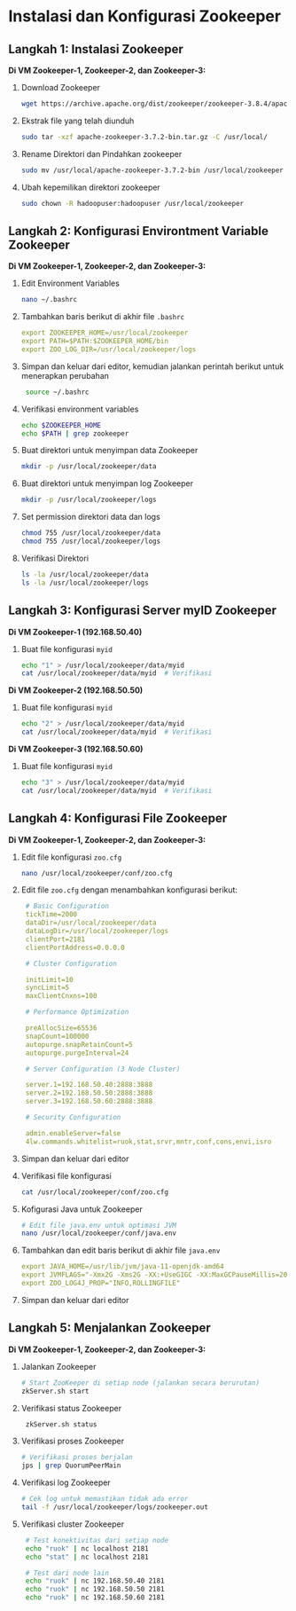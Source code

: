# **Instalasi dan Konfigurasi Zookeeper**

## **Langkah 1: Instalasi Zookeeper**

**Di VM Zookeeper-1, Zookeeper-2, dan Zookeeper-3:**

1. Download Zookeeper

   ```bash
   wget https://archive.apache.org/dist/zookeeper/zookeeper-3.8.4/apache-zookeeper-3.8.4-bin.tar.gz
   ```

2. Ekstrak file yang telah diunduh

   ```bash
   sudo tar -xzf apache-zookeeper-3.7.2-bin.tar.gz -C /usr/local/
   ```

3. Rename Direktori dan Pindahkan zookeeper

   ```bash
   sudo mv /usr/local/apache-zookeeper-3.7.2-bin /usr/local/zookeeper
   ```

4. Ubah kepemilikan direktori zookeeper

   ```bash
   sudo chown -R hadoopuser:hadoopuser /usr/local/zookeeper
   ```

## **Langkah 2: Konfigurasi Environtment Variable Zookeeper**

**Di VM Zookeeper-1, Zookeeper-2, dan Zookeeper-3:**

1. Edit Environment Variables

   ```bash
   nano ~/.bashrc
   ```

2. Tambahkan baris berikut di akhir file `.bashrc`

   ```yaml
   export ZOOKEEPER_HOME=/usr/local/zookeeper
   export PATH=$PATH:$ZOOKEEPER_HOME/bin
   export ZOO_LOG_DIR=/usr/local/zookeeper/logs
   ```

3. Simpan dan keluar dari editor, kemudian jalankan perintah berikut untuk menerapkan perubahan

   ```bash
    source ~/.bashrc
   ```

4. Verifikasi environment variables

   ```bash
   echo $ZOOKEEPER_HOME
   echo $PATH | grep zookeeper
   ```

5. Buat direktori untuk menyimpan data Zookeeper

   ```bash
   mkdir -p /usr/local/zookeeper/data
   ```

6. Buat direktori untuk menyimpan log Zookeeper

   ```bash
   mkdir -p /usr/local/zookeeper/logs
   ```

7. Set permission direktori data dan logs

   ```bash
   chmod 755 /usr/local/zookeeper/data
   chmod 755 /usr/local/zookeeper/logs
   ```

8. Verifikasi Direktori

   ```bash
   ls -la /usr/local/zookeeper/data
   ls -la /usr/local/zookeeper/logs
   ```

## **Langkah 3: Konfigurasi Server myID Zookeeper**

**Di VM Zookeeper-1 (192.168.50.40)**

1. Buat file konfigurasi `myid`

   ```bash
   echo "1" > /usr/local/zookeeper/data/myid
   cat /usr/local/zookeeper/data/myid  # Verifikasi
   ```

**Di VM Zookeeper-2 (192.168.50.50)**

1. Buat file konfigurasi `myid`

   ```bash
   echo "2" > /usr/local/zookeeper/data/myid
   cat /usr/local/zookeeper/data/myid  # Verifikasi
   ```

**Di VM Zookeeper-3 (192.168.50.60)**

1. Buat file konfigurasi `myid`

   ```bash
   echo "3" > /usr/local/zookeeper/data/myid
   cat /usr/local/zookeeper/data/myid  # Verifikasi
   ```

## **Langkah 4: Konfigurasi File Zookeeper**

**Di VM Zookeeper-1, Zookeeper-2, dan Zookeeper-3:**

1. Edit file konfigurasi `zoo.cfg`

   ```bash
   nano /usr/local/zookeeper/conf/zoo.cfg
   ```

2. Edit file `zoo.cfg` dengan menambahkan konfigurasi berikut:

   ```yaml
    # Basic Configuration
    tickTime=2000
    dataDir=/usr/local/zookeeper/data
    dataLogDir=/usr/local/zookeeper/logs
    clientPort=2181
    clientPortAddress=0.0.0.0

    # Cluster Configuration

    initLimit=10
    syncLimit=5
    maxClientCnxns=100

    # Performance Optimization

    preAllocSize=65536
    snapCount=100000
    autopurge.snapRetainCount=5
    autopurge.purgeInterval=24

    # Server Configuration (3 Node Cluster)

    server.1=192.168.50.40:2888:3888
    server.2=192.168.50.50:2888:3888
    server.3=192.168.50.60:2888:3888

    # Security Configuration

    admin.enableServer=false
    4lw.commands.whitelist=ruok,stat,srvr,mntr,conf,cons,envi,isro

   ```

3. Simpan dan keluar dari editor
4. Verifikasi file konfigurasi

   ```bash
   cat /usr/local/zookeeper/conf/zoo.cfg
   ```

5. Kofigurasi Java untuk Zookeeper

   ```bash
   # Edit file java.env untuk optimasi JVM
   nano /usr/local/zookeeper/conf/java.env
   ```

6. Tambahkan dan edit baris berikut di akhir file `java.env`

   ```yaml
   export JAVA_HOME=/usr/lib/jvm/java-11-openjdk-amd64
   export JVMFLAGS="-Xmx2G -Xms2G -XX:+UseG1GC -XX:MaxGCPauseMillis=200"
   export ZOO_LOG4J_PROP="INFO,ROLLINGFILE"
   ```

7. Simpan dan keluar dari editor

## **Langkah 5: Menjalankan Zookeeper**

**Di VM Zookeeper-1, Zookeeper-2, dan Zookeeper-3:**

1. Jalankan Zookeeper

   ```bash
   # Start ZooKeeper di setiap node (jalankan secara berurutan)
   zkServer.sh start
   ```

2. Verifikasi status Zookeeper

   ```bash
    zkServer.sh status
   ```

3. Verifikasi proses Zookeeper

   ```bash
   # Verifikasi proses berjalan
   jps | grep QuorumPeerMain
   ```

4. Verifikasi log Zookeeper

   ```bash
   # Cek log untuk memastikan tidak ada error
   tail -f /usr/local/zookeeper/logs/zookeeper.out
   ```

5. Verifikasi cluster Zookeeper

   ```bash
    # Test konektivitas dari setiap node
    echo "ruok" | nc localhost 2181
    echo "stat" | nc localhost 2181

    # Test dari node lain
    echo "ruok" | nc 192.168.50.40 2181
    echo "ruok" | nc 192.168.50.50 2181
    echo "ruok" | nc 192.168.50.60 2181
   ```
